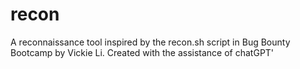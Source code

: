 # recon
A reconnaissance tool inspired by the recon.sh script in Bug Bounty Bootcamp by Vickie Li. Created with the assistance of chatGPT'
